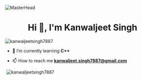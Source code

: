 ![MasterHead](https://mir-s3-cdn-cf.behance.net/project_modules/fs/79731568097599.5b50bca477735.jpg)
<h1 align="center">Hi 👋, I'm Kanwaljeet Singh</h1>

<p align="left"> <img src="https://komarev.com/ghpvc/?username=kanwaljeetsingh7887&label=Profile%20views&color=0e75b6&style=flat" alt="kanwaljeetsingh7887" /> </p>

- 🌱 I’m currently learning **C++**

- 📫 How to reach me **kanwaljeet.singh7887@gmail.com**


<p align="left">



<p>&nbsp;<img align="centre" src="https://github-readme-stats.vercel.app/api?username=kanwaljeetsingh7887&show_icons=true&locale=en" alt="kanwaljeetsingh7887" /></p>


